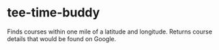 # tee-time-buddy
Finds courses within one mile of a latitude and longitude.  Returns course details that would be found on Google.
